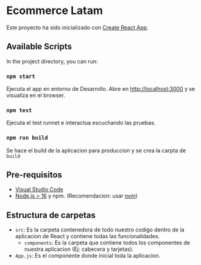 # Ecommerce Latam

Este proyecto ha sido inicializado con [Create React App](https://github.com/facebook/create-react-app). 

## Available Scripts

In the project directory, you can run:

### `npm start`

Ejecuta el app en entorno de Desarrollo.
Abre en  [http://localhost:3000](http://localhost:3000) y se visualiza en el browser.

### `npm test`

Ejecuta el test runnet e interactua escuchando las pruebas.

### `npm run build`

Se hace el build de la aplicacion para produccion y se crea la carpta de  `build`

## Pre-requisitos
- [Visual Studio Code](https://code.visualstudio.com/)
- [Node.js > 16](https://nodejs.org) y npm. (Recomendacion: usar [nvm](https://github.com/nvm-sh/nvm))

## Estructura de carpetas
- `src`: Es la carpeta contenedora de todo nuestro codigo dentro de la aplicacion de React y contiene todas las funcionalidades.
    - `components`: Es la carpeta que contiene todos los componentes de nuestra aplicacion (Ej: cabecera y tarjetas).
- `App.js`: Es el componente donde inicial toda la aplicacion.
